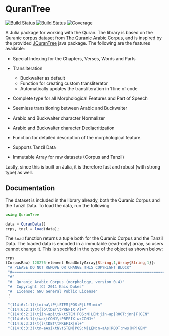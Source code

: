 # QuranTree

[![Build Status](https://travis-ci.com/alstat/QuranTree.jl.svg?branch=master)](https://travis-ci.com/alstat/QuranTree.jl)
[![Build Status](https://ci.appveyor.com/api/projects/status/github/alstat/QuranTree.jl?svg=true)](https://ci.appveyor.com/project/alstat/QuranTree-jl)
[![Coverage](https://codecov.io/gh/alstat/QuranTree.jl/branch/master/graph/badge.svg)](https://codecov.io/gh/alstat/QuranTree.jl)

A Julia package for working with the Quran. The library is based on the Quranic corpus dataset 
from [The Quranic Arabic Corpus](https://corpus.quran.com/), and is inspired by the provided [JQuranTree](https://corpus.quran.com/java/overview.jsp) java package. The following are the features available:
 
 * Special Indexing for the Chapters, Verses, Words and Parts
 * Transliteration

    * Buckwalter as default
    * Function for creating custom transliterator
    * Automatically updates the transliteration in 1 line of code
 * Complete type for all Morphological Features and Part of Speech
 * Seemless transitioning between Arabic and Buckwalter
 * Arabic and Buckwalter character Normalizer
 * Arabic and Buckwalter character Dediacritization
 * Function for detailed description of the morphological feature.
 * Supports Tanzil Data
 * Immutable Array for raw datasets (Corpus and Tanzil)

Lastly, since this is built on Julia, it is therefore fast and robust (with strong type) as well.

## Documentation
The dataset is included in the library already, both the Quranic Corpus and the Tanzil Data. To load the data, run the following
```julia
using QuranTree

data = QuranData()
crps, tnzl = load(data);
```
The `load` function returns a tuple both for the Quranic Corpus and the Tanzil Data. The loaded data is encoded in a immutable (read-only) array, so users cannot change it. This is specified in the type of the object as shown below:
```julia
crps
(CorpusRaw) 128276-element ReadOnlyArray{String,1,Array{String,1}}:
 "# PLEASE DO NOT REMOVE OR CHANGE THIS COPYRIGHT BLOCK"
 "#===================================================================="
 "#"
 "#  Quranic Arabic Corpus (morphology, version 0.4)"
 "#  Copyright (C) 2011 Kais Dukes"
 "#  License: GNU General Public License"
 ⋮

 "(114:6:1:1)\tmina\tP\tSTEM|POS:P|LEM:min"
 "(114:6:2:1)\t{lo\tDET\tPREFIX|Al+"
 "(114:6:2:2)\tjin~api\tN\tSTEM|POS:N|LEM:jin~ap|ROOT:jnn|F|GEN"
 "(114:6:3:1)\twa\tCONJ\tPREFIX|w:CONJ+"
 "(114:6:3:2)\t{l\tDET\tPREFIX|Al+"
 "(114:6:3:3)\tn~aAsi\tN\tSTEM|POS:N|LEM:n~aAs|ROOT:nws|MP|GEN"
```
